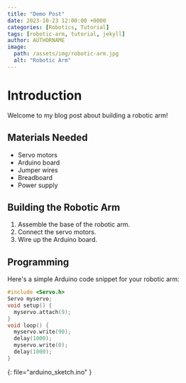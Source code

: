 ```yaml
---
title: "Demo Post"
date: 2023-10-23 12:00:00 +0000
categories: [Robotics, Tutorial]
tags: [robotic-arm, tutorial, jekyll]
author: AUTHORNAME
image:
  path: /assets/img/robotic-arm.jpg
  alt: "Robotic Arm"
---
```


# Introduction
Welcome to my blog post about building a robotic arm!

## Materials Needed
- Servo motors
- Arduino board
- Jumper wires
- Breadboard
- Power supply

## Building the Robotic Arm
1. Assemble the base of the robotic arm.
2. Connect the servo motors.
3. Wire up the Arduino board.

## Programming
Here's a simple Arduino code snippet for your robotic arm:


```c++
#include <Servo.h>
Servo myservo;
void setup() {
  myservo.attach(9);
}
void loop() {
  myservo.write(90);
  delay(1000);
  myservo.write(0);
  delay(1000);
}
```
{: file="arduino_sketch.ino" }

